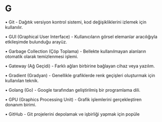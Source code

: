 # G

•	Git - Dağıtık versiyon kontrol sistemi, kod değişikliklerini izlemek için kullanılır.

 •	GUI (Graphical User Interface) - Kullanıcıların görsel elemanlar aracılığıyla etkileşimde bulunduğu arayüz.

 •	Garbage Collection (Çöp Toplama) - Bellekte kullanılmayan alanların otomatik olarak temizlenmesi işlemi.

 •	Gateway (Ağ Geçidi) - Farklı ağları birbirine bağlayan cihaz veya yazılım.

 •	Gradient (Gradyan) - Genellikle grafiklerde renk geçişleri oluşturmak için kullanılan teknik.

 •	Golang (Go) - Google tarafından geliştirilmiş bir programlama dili.

 •	GPU (Graphics Processing Unit) - Grafik işlemlerini gerçekleştiren donanım birimi.

 •	GitHub - Git projelerini depolamak ve işbirliği yapmak için popüle
